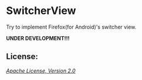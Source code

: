 SwitcherView
===

Try to implement Firefox(for Android)'s switcher view.

__UNDER DEVELOPMENT!!!__

## License:

_[Apache License, Version 2.0](https://github.com/mthli/SwitcherView/blob/master/LICENSE "Apache License, Version 2.0")_
